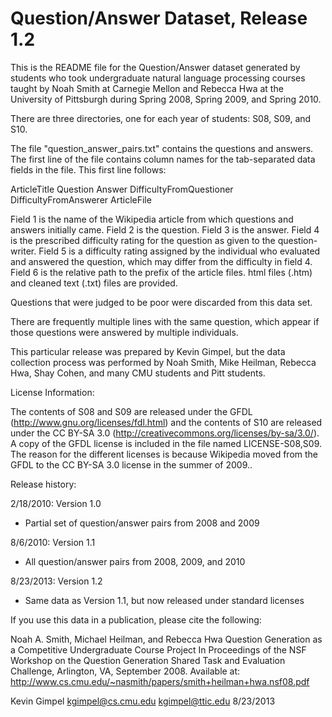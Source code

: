 Question/Answer Dataset, Release 1.2
====================================

This is the README file for the Question/Answer dataset generated by students 
who took undergraduate natural language processing courses taught by Noah Smith 
at Carnegie Mellon and Rebecca Hwa at the University of Pittsburgh during 
Spring 2008, Spring 2009, and Spring 2010.

There are three directories, one for each year of students: S08, S09, and S10.

The file "question_answer_pairs.txt" contains the questions and answers. The first line of the file contains 
column names for the tab-separated data fields in the file. This first line follows:

ArticleTitle    Question        Answer  DifficultyFromQuestioner        DifficultyFromAnswerer  ArticleFile

Field 1 is the name of the Wikipedia article from which questions and answers initially came.
Field 2 is the question.
Field 3 is the answer.
Field 4 is the prescribed difficulty rating for the question as given to the question-writer. 
Field 5 is a difficulty rating assigned by the individual who evaluated and answered the question, 
which may differ from the difficulty in field 4.
Field 6 is the relative path to the prefix of the article files. html files (.htm) and cleaned 
text (.txt) files are provided.

Questions that were judged to be poor were discarded from this data set.

There are frequently multiple lines with the same question, which appear if those questions were answered 
by multiple individuals. 

This particular release was prepared by Kevin Gimpel, but the data collection process 
was performed by Noah Smith, Mike Heilman, Rebecca Hwa, Shay Cohen, and many CMU students 
and Pitt students.

License Information:

The contents of S08 and S09 are released under the GFDL (http://www.gnu.org/licenses/fdl.html) and the contents of S10 are released under the CC BY-SA 3.0 (http://creativecommons.org/licenses/by-sa/3.0/). A copy of the GFDL license is included in the file named LICENSE-S08,S09. The reason for the different licenses is because Wikipedia moved from the GFDL to the CC BY-SA 3.0 license in the summer of 2009..

Release history:

2/18/2010: Version 1.0
  * Partial set of question/answer pairs from 2008 and 2009

8/6/2010: Version 1.1
  * All question/answer pairs from 2008, 2009, and 2010

8/23/2013: Version 1.2
  * Same data as Version 1.1, but now released under standard licenses

If you use this data in a publication, please cite the following:

Noah A. Smith, Michael Heilman, and Rebecca Hwa
Question Generation as a Competitive Undergraduate Course Project
In Proceedings of the NSF Workshop on the Question Generation Shared Task and Evaluation Challenge, Arlington, VA, September 2008. 
Available at: http://www.cs.cmu.edu/~nasmith/papers/smith+heilman+hwa.nsf08.pdf

Kevin Gimpel
kgimpel@cs.cmu.edu
kgimpel@ttic.edu
8/23/2013
